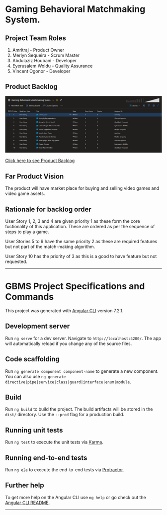 #	Gaming Behavioral Matchmaking System. 

##	Project Team Roles

1. Amritraj - Product Owner
2. Merlyn Sequeira - Scrum Master
3. Abdulaziz Houbani - Developer
4. Eyerusalem Woldu - Quality Assurance
5. Vincent Ogonor - Developer


## Product Backlog  

![alt text](/resources/images/Product%20backlog.png "Product Backlog")

[Click here to see Product Backlog](https://dev.azure.com/SWE6733/Gaming%20Behavioral%20Matchmaking%20System/_backlogs/backlog/Gaming%20Behavioral%20Matchmaking%20System%20Team/Stories)

## Far Product Vision 

The product will have market place for buying and selling video games and video game assets.

## Rationale for backlog order  
	
User Story 1, 2, 3 and 4 are given priority 1 as these form the core fuctionality of this application. These 
are ordered as per the sequence of steps to play a game.

User Stories 5 to 9 have the same priority 2 as these are required features but not part of the match-making 
algorithm.

User Story 10 has the priority of 3 as this is a good to have feature but not requested.

---
# GBMS Project Specifications and Commands

This project was generated with [Angular CLI](https://github.com/angular/angular-cli) version 7.2.1.

## Development server

Run `ng serve` for a dev server. Navigate to `http://localhost:4200/`. The app will automatically reload if you change any of the source files.

## Code scaffolding

Run `ng generate component component-name` to generate a new component. You can also use `ng generate directive|pipe|service|class|guard|interface|enum|module`.

## Build

Run `ng build` to build the project. The build artifacts will be stored in the `dist/` directory. Use the `--prod` flag for a production build.

## Running unit tests

Run `ng test` to execute the unit tests via [Karma](https://karma-runner.github.io).

## Running end-to-end tests

Run `ng e2e` to execute the end-to-end tests via [Protractor](http://www.protractortest.org/).

## Further help

To get more help on the Angular CLI use `ng help` or go check out the [Angular CLI README](https://github.com/angular/angular-cli/blob/master/README.md).

---